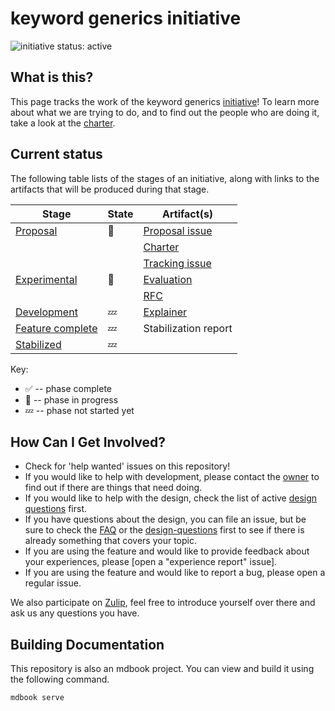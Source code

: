 # keyword generics initiative
<!--

 This is the template for creating an initiative in rust-lang. Be sure to go
 through all sections marked with `**FIX ME**`, and make sure that the text is
 correct, and feel free to replace/remove any part that's not relevant to
 your group.

 Steps to customize:

 * Edit CHARTER.md
 * Replace placeholder text (see below)
 * Remove references to "expermental" and "evaluation" unless you need them
 
  All of the text across all of the initial files uses the same group of
 variables to allow for easy search and replace. They are listed below.

 Example sed command: `sed -i '' 's/keyword generics/Inline ASM/g' ./**/*.md`
 *Note* you need `-i ''` on macOS and just `-i` on Linux.

 * keyword generics -> The display name of your group e.g. "Inline ASM".
 * keyword-generics -> The url slug name of your group used for
   `rust-lang/team` and repo name. e.g. "pg-inline-asm".
 * Zulip -> The name of your chat app e.g. "Zulip".
 * {{CHAT_LINK}} -> The hyperlink to your discussions on the chat app
   e.g. "https://rust-lang.zulipchat.com/#narrow/stream/216763-project-inline-asm".

To get your repo under rust-lang, file an infra issue:
https://github.com/rust-lang/infra-team/issues/new

-->

![initiative status: active](https://img.shields.io/badge/status-active-brightgreen.svg)

## What is this?

This page tracks the work of the keyword generics [initiative]! To learn more
about what we are trying to do, and to find out the people who are doing it,
take a look at the [charter]. 

[charter]: ./CHARTER.md
[initiative]: https://lang-team.rust-lang.org/initiatives.html

## Current status

The following table lists of the stages of an initiative, along with links to the artifacts that will be produced during that stage.

| Stage              | State | Artifact(s)                                               |
|--------------------|-------|-----------------------------------------------------------|
| [Proposal]         | 🦀    | [Proposal issue](https://github.com/rust-lang/lang-team/) |
|                    |       | [Charter](./CHARTER.md)                                   |
|                    |       | [Tracking issue](https://github.com/rust-lang/rust/)      |
| [Experimental]     | 🦀    | [Evaluation](./evaluation.md)                             |
|                    |       | [RFC](./RFC.md)                                           |
| [Development]      | 💤    | [Explainer](./explainer.md)                               |
| [Feature complete] | 💤    | Stabilization report                                      |
| [Stabilized]       | 💤    |                                                           |

[Proposal]: https://lang-team.rust-lang.org/initiatives/process/stages/proposal.html
[Experimental]: https://lang-team.rust-lang.org/initiatives/process/stages/proposal.html
[Development]: https://lang-team.rust-lang.org/initiatives/process/stages/development.html
[Feature complete]: https://lang-team.rust-lang.org/initiatives/process/stages/feature-complete.html
[Stabilized]: https://lang-team.rust-lang.org/initiatives/process/stages/stabilized.html

Key:

* ✅ -- phase complete
* 🦀 -- phase in progress
* 💤 -- phase not started yet

## How Can I Get Involved?

* Check for 'help wanted' issues on this repository!
* If you would like to help with development, please contact the [owner](./charter.md#membership) to find out if there are things that need doing.
* If you would like to help with the design, check the list of active [design questions](./design-questions/README.md) first. 
* If you have questions about the design, you can file an issue, but be sure to check the [FAQ](./FAQ.md) or the [design-questions](./design-questions/README.md) first to see if there is already something that covers your topic.
* If you are using the feature and would like to provide feedback about your experiences, please [open a "experience report" issue].
* If you are using the feature and would like to report a bug, please open a regular issue.

We also participate on [Zulip][chat-link], feel free to introduce yourself over there and ask us any questions you have.

[open issues]: /issues
[chat-link]: {{CHAT_LINK}}
[team-toml]: https://github.com/rust-lang/team/blob/master/teams/initiative-keyword-generics.toml

## Building Documentation
This repository is also an mdbook project. You can view and build it using the
following command.

```
mdbook serve
```
